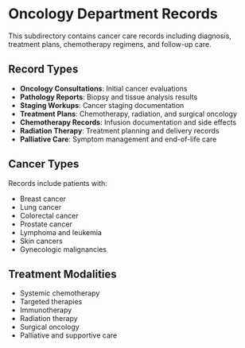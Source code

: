 # Oncology Department Records

This subdirectory contains cancer care records including diagnosis, treatment plans, chemotherapy regimens, and follow-up care.

## Record Types

- **Oncology Consultations**: Initial cancer evaluations
- **Pathology Reports**: Biopsy and tissue analysis results
- **Staging Workups**: Cancer staging documentation
- **Treatment Plans**: Chemotherapy, radiation, and surgical oncology
- **Chemotherapy Records**: Infusion documentation and side effects
- **Radiation Therapy**: Treatment planning and delivery records
- **Palliative Care**: Symptom management and end-of-life care

## Cancer Types

Records include patients with:

- Breast cancer
- Lung cancer
- Colorectal cancer
- Prostate cancer
- Lymphoma and leukemia
- Skin cancers
- Gynecologic malignancies

## Treatment Modalities

- Systemic chemotherapy
- Targeted therapies
- Immunotherapy
- Radiation therapy
- Surgical oncology
- Palliative and supportive care